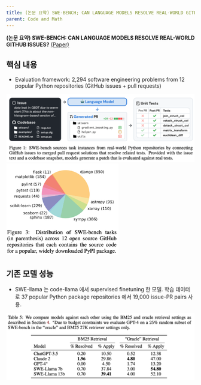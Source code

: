 ```yaml
---
title: (논문 요약) SWE-BENCH; CAN LANGUAGE MODELS RESOLVE REAL-WORLD GITHUB ISSUES?
parent: Code and Math
---
```


**(논문 요약) SWE-BENCH: CAN LANGUAGE MODELS RESOLVE REAL-WORLD GITHUB ISSUES?** [(Paper)](https://arxiv.org/pdf/2310.06770.pdf)

## 핵심 내용

- Evaluation framework: 2,294 software engineering problems from 12 popular Python repositories (GitHub issues + pull requests)
<img src="/data/papers/swebench/overview.png" width="800" />  
<img src="/data/papers/swebench/data.png" width="300" />

## 기존 모델 성능
  - SWE-llama 는 code-llama 에서 supervised finetuning 한 모델. 학습 데이터로 37 popular Python package repositories 에서 19,000 issue-PR pairs 사용.
<img src="/data/papers/swebench/result.png" width="600" />


